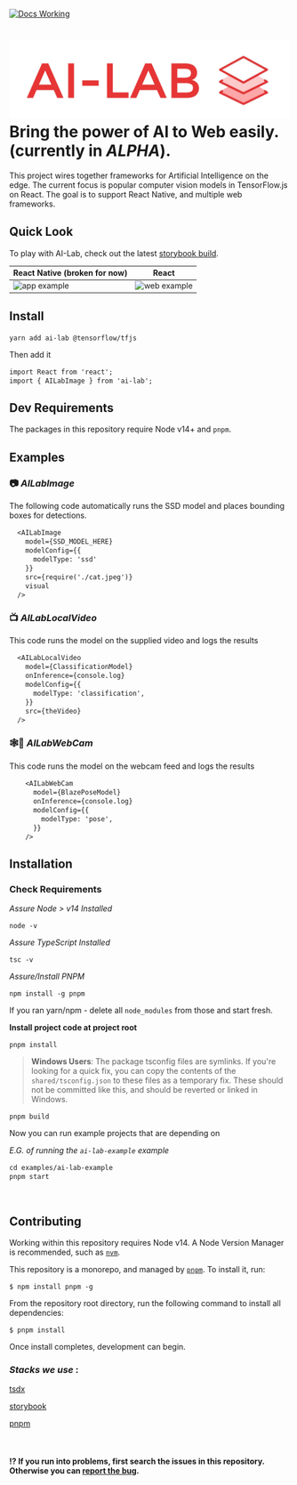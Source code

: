 [![Docs Working](https://github.com/infinitered/ai-lab/actions/workflows/storybook.yml/badge.svg)](https://infinitered.github.io/ai-lab/)

# ![AI-Lab](assets/images/ai-lab.jpg) Bring the power of AI to Web easily.  (currently in _ALPHA_).


This project wires together frameworks for Artificial Intelligence on the edge.  The current focus is popular computer vision models in TensorFlow.js on React.  The goal is to support React Native, and multiple web frameworks.

## Quick Look

To play with AI-Lab, check out the latest [storybook build](https://infinitered.github.io/ai-lab/).
<center>

| React Native (broken for now)                 | React                                         |
| --------------------------------------------- | --------------------------------------------- |
| ![app example](assets/images/app-example.png) | ![web example](assets/images/web-example.png) |

</center>

## Install

```
yarn add ai-lab @tensorflow/tfjs
```

Then add it

```tsx
import React from 'react';
import { AILabImage } from 'ai-lab';
```

## Dev Requirements

The packages in this repository require Node v14+ and `pnpm`.

## Examples

### 📷 _AILabImage_

The following code automatically runs the SSD model and places bounding boxes for detections.
```tsx
  <AILabImage
    model={SSD_MODEL_HERE}
    modelConfig={{
      modelType: 'ssd'
    }}
    src={require('./cat.jpeg')}
    visual
  />  
```

### 📺 _AILabLocalVideo_

This code runs the model on the supplied video and logs the results

```tsx
  <AILabLocalVideo
    model={ClassificationModel}
    onInference={console.log}
    modelConfig={{
      modelType: 'classification',
    }}
    src={theVideo}
  />
```

### 🕸🎥 _AILabWebCam_

This code runs the model on the webcam feed and logs the results

```tsx
    <AILabWebCam
      model={BlazePoseModel}
      onInference={console.log}
      modelConfig={{
        modelType: 'pose',
      }}
    />
```

## Installation

### Check Requirements

_Assure Node > v14 Installed_

```shell
node -v
```

_Assure TypeScript Installed_

```shell
tsc -v
```

_Assure/Install PNPM_

```shell
npm install -g pnpm
```

If you ran yarn/npm - delete all `node_modules` from those and start fresh.

**Install project code at project root**

```shell
pnpm install
```

> **Windows Users**: The package tsconfig files are symlinks. If you're looking for a quick fix, you can copy the contents of the `shared/tsconfig.json` to these files as a temporary fix. These should not be committed like this, and should be reverted or linked in Windows.

```shell
pnpm build
```

Now you can run example projects that are depending on

_E.G. of running the `ai-lab-example` example_

```shell
cd examples/ai-lab-example
pnpm start
```

<br>

## Contributing

Working within this repository requires Node v14. A Node Version Manager is recommended, such as [`nvm`](https://github.com/nvm-sh/nvm#installing-and-updating).

This repository is a monorepo, and managed by [`pnpm`](https://pnpm.io). To install it, run:

```console
$ npm install pnpm -g
```

From the repository root directory, run the following command to install all dependencies:

```console
$ pnpm install
```

Once install completes, development can begin.

### _Stacks we use_ :

[tsdx](https://tsdx.io/)

[storybook](https://storybook.js.org/)

[pnpm](https://pnpm.io/)

<br>

#### ⁉️ If you run into problems, first search the issues in this repository. Otherwise you can <a href="https://github.com/infinitered/ai-lab/issues">report the bug</a>.
